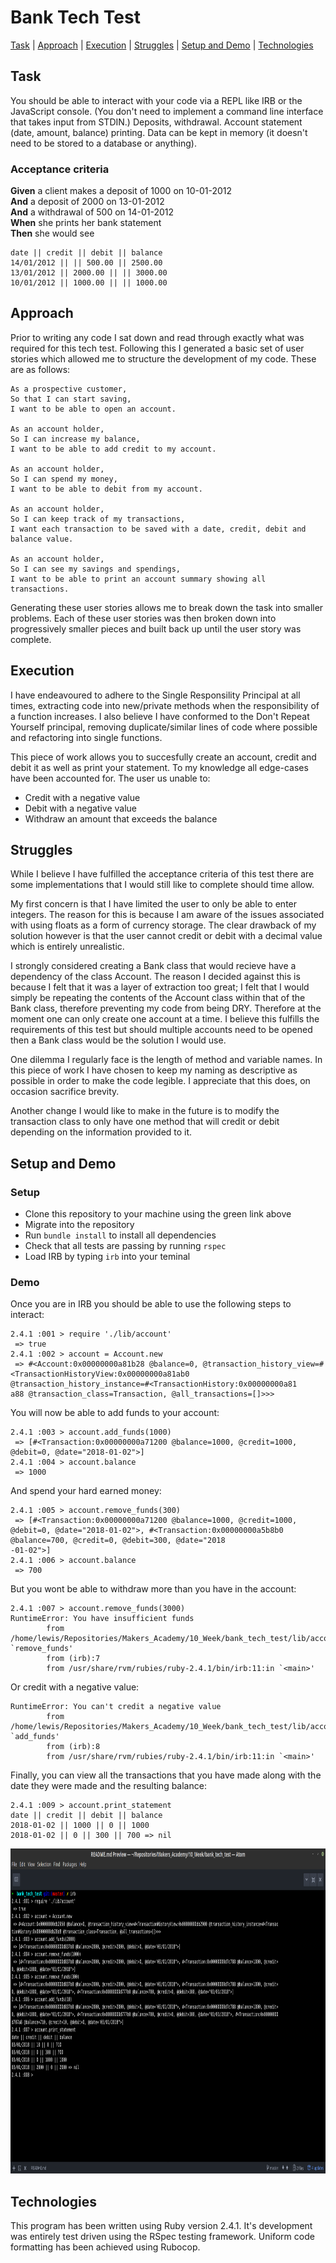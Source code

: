 # Bank Tech Test

[Task](#task) | [Approach](#approach) | [Execution](#execution) | [Struggles](#struggles) | [Setup and Demo](#setup) | [Technologies](#technologies)

## <a name="task">Task</a>

You should be able to interact with your code via a REPL like IRB or the JavaScript console. (You don't need to implement a command line interface that takes input from STDIN.)
Deposits, withdrawal.
Account statement (date, amount, balance) printing.
Data can be kept in memory (it doesn't need to be stored to a database or anything).

### Acceptance criteria

**Given** a client makes a deposit of 1000 on 10-01-2012  
**And** a deposit of 2000 on 13-01-2012  
**And** a withdrawal of 500 on 14-01-2012  
**When** she prints her bank statement  
**Then** she would see

```
date || credit || debit || balance
14/01/2012 || || 500.00 || 2500.00
13/01/2012 || 2000.00 || || 3000.00
10/01/2012 || 1000.00 || || 1000.00
```
## <a name="approach">Approach</a>

Prior to writing any code I sat down and read through exactly what was required for this tech test. Following this I generated a basic set of user stories which allowed me to structure the development of my code. These are as follows:

```
As a prospective customer,
So that I can start saving,
I want to be able to open an account.

As an account holder,
So I can increase my balance,
I want to be able to add credit to my account.

As an account holder,
So I can spend my money,
I want to be able to debit from my account.

As an account holder,
So I can keep track of my transactions,
I want each transaction to be saved with a date, credit, debit and balance value.

As an account holder,
So I can see my savings and spendings,
I want to be able to print an account summary showing all transactions.
```
Generating these user stories allows me to break down the task into smaller problems. Each of these user stories was then broken down into progressively smaller pieces and built back up until the user story was complete.

## <a name="execution">Execution</a>

I have endeavoured to adhere to the Single Responsility Principal at all times, extracting code into new/private methods when the responsibility of a function increases. I also believe I have conformed to the Don't Repeat Yourself principal, removing duplicate/similar lines of code where possible and refactoring into single functions.

This piece of work allows you to succesfully create an account, credit and debit it as well as print your statement. To my knowledge all edge-cases have been accounted for. The user us unable to:

* Credit with a negative value
* Debit with a negative value
* Withdraw an amount that exceeds the balance

## <a name="struggles">Struggles</a>

While I believe I have fulfilled the acceptance criteria of this test there are some implementations that I would still like to complete should time allow.

My first concern is that I have limited the user to only be able to enter integers. The reason for this is because I am aware of the issues associated with using floats as a form of currency storage. The clear drawback of my solution however is that the user cannot credit or debit with a decimal value which is entirely unrealistic.

I strongly considered creating a Bank class that would recieve have a dependency of the class Account. The reason I decided against this is because I felt that it was a layer of extraction too great; I felt that I would simply be repeating the contents of the Account class within that of the Bank class, therefore preventing my code from being DRY. Therefore at the moment one can only create one account at a time. I believe this fulfills the requirements of this test but should multiple accounts need to be opened then a Bank class would be the solution I would use.

One dilemma I regularly face is the length of method and variable names. In this piece of work I have chosen to keep my naming as descriptive as possible in order to make the code legible. I appreciate that this does, on occasion sacrifice brevity.

Another change I would like to make in the future is to modify the transaction class to only have one method that will credit or debit depending on the information provided to it.

## <a name="setup">Setup and Demo</a>

### Setup

* Clone this repository to your machine using the green link above
* Migrate into the repository
* Run `bundle install` to install all dependencies
* Check that all tests are passing by running `rspec`
* Load IRB by typing `irb` into your teminal

### Demo

Once you are in IRB you should be able to use the following steps to interact:

```
2.4.1 :001 > require './lib/account'
 => true
2.4.1 :002 > account = Account.new
 => #<Account:0x00000000a81b28 @balance=0, @transaction_history_view=#<TransactionHistoryView:0x00000000a81ab0 @transaction_history_instance=#<TransactionHistory:0x00000000a81
a88 @transaction_class=Transaction, @all_transactions=[]>>>
```

You will now be able to add funds to your account:

```
2.4.1 :003 > account.add_funds(1000)
 => [#<Transaction:0x00000000a71200 @balance=1000, @credit=1000, @debit=0, @date="2018-01-02">]
2.4.1 :004 > account.balance
 => 1000
```

And spend your hard earned money:

```
2.4.1 :005 > account.remove_funds(300)
 => [#<Transaction:0x00000000a71200 @balance=1000, @credit=1000, @debit=0, @date="2018-01-02">, #<Transaction:0x00000000a5b8b0 @balance=700, @credit=0, @debit=300, @date="2018
-01-02">]
2.4.1 :006 > account.balance
 => 700
```
But you wont be able to withdraw more than you have in the account:

```
2.4.1 :007 > account.remove_funds(3000)
RuntimeError: You have insufficient funds
        from /home/lewis/Repositories/Makers_Academy/10_Week/bank_tech_test/lib/account.rb:22:in `remove_funds'
        from (irb):7
        from /usr/share/rvm/rubies/ruby-2.4.1/bin/irb:11:in `<main>'
```

Or credit with a negative value:

```
RuntimeError: You can't credit a negative value
        from /home/lewis/Repositories/Makers_Academy/10_Week/bank_tech_test/lib/account.rb:16:in `add_funds'
        from (irb):8
        from /usr/share/rvm/rubies/ruby-2.4.1/bin/irb:11:in `<main>'
```

Finally, you can view all the transactions that you have made along with the date they were made and the resulting balance:

```
2.4.1 :009 > account.print_statement
date || credit || debit || balance
2018-01-02 || 1000 || 0 || 1000
2018-01-02 || 0 || 300 || 700 => nil
```

<div width="600px">
	<a>
		<img src="./public/images/Bank_image.png" width="800px" height="520px" />
	</a>
</div>

## <a name="technologies">Technologies</a>

This program has been written using Ruby version 2.4.1. It's development was entirely test driven using the RSpec testing framework. Uniform code formatting has been achieved using Rubocop.
